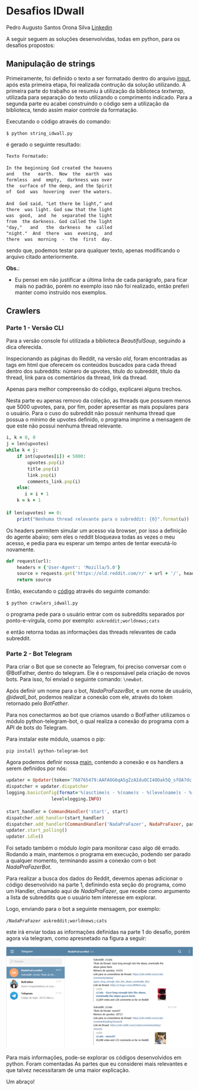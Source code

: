 # Desafios IDwall

Pedro Augusto Santos Orona Silva [Linkedin](https://www.linkedin.com/in/pedro-augusto-santos-orona-silva-476950122/)

A seguir seguem as soluções desenvolvidas, todas em python, para os desafios propostos:

## Manipulação de strings
Primeiramente, foi definido o texto a ser formatado dentro do arquivo [input](https://github.com/PedroOrona/desafios/blob/master/strings/input.txt), após esta primeira etapa, foi realizada contrução da solução utilizando. A primeira parte do trabalho se resumiu à utilização da biblioteca *textwrap*, utilizada para separação do texto utilizando o comprimento indicado. Para a segunda parte eu acabei construindo o código sem a utilização da biblioteca, tendo assim maior controle da formatação. 

Executando o código através do comando:

`$ python string_idwall.py`

é gerado o seguinte resultado:
```
Texto Formatado:

In the beginning God created the heavens
and   the   earth.  Now  the  earth  was
formless  and  empty,  darkness was over
the  surface of the deep, and the Spirit
of  God  was  hovering  over the waters.

And  God said, "Let there be light," and
there  was light. God saw that the light
was  good,  and  he  separated the light
from  the darkness. God called the light
"day,"   and   the  darkness  he  called
"night."  And  there  was  evening,  and
there  was  morning  -  the  first  day.
```

sendo que, podemos testar para qualquer texto, apenas modificando o arquivo citado anteriormente.

**Obs.**:
- Eu pensei em não justificar a última linha de cada parágrafo, para ficar mais no padrão, porém no exemplo isso não foi realizado, então preferi manter como instruído nos exemplos.

## Crawlers

### Parte 1 - Versão CLI

Para a versão console foi utilizada a biblioteca *BeautifulSoup*, seguindo a dica oferecida.

Inspecionando as páginas do Reddit, na versão *old*, foram encontradas as tags em html que oferecem os conteúdos buscados para cada thread dentro dos subreddits: número de upvotes, título do subreddit, título da thread, link para os comentários da thread, link da thread.

Apenas para melhor compreensão do código, explicarei alguns trechos.

Nesta parte eu apenas removo da coleção, as threads que possuem menos que 5000 upvotes, para, por fim, poder apresentar as mais populares para o usuário. Para o cuso do subreddit não possuir nenhuma thread que possua o mínimo de upvotes definido, o programa imprime a mensagem de que este não possui nenhuma thread relevante.

```ruby
i, k = 0, 0
j = len(upvotes)        
while k < j:
    if int(upvotes[i]) < 5000:
        upvotes.pop(i)
        title.pop(i)
        link.pop(i)
        comments_link.pop(i)
    else:
       i = i + 1 
    k = k + 1    

if len(upvotes) == 0:
    print("Nenhuma thread relevante para o subreddit: {0}".format(u))
```

Os headers permitem simular um acesso via browser, por isso a definição do agente abaixo; sem eles o reddit bloqueava todas as vezes o meu acesso, e pedia para eu esperar um tempo antes de tentar executá-lo novamente.

```ruby
def request(url):
    headers = {'User-Agent': 'Mozilla/5.0'}
    source = requests.get('https://old.reddit.com/r/' + url + '/', headers=headers)
    return source
```

Então, executando o [código](https://github.com/PedroOrona/desafios/blob/master/crawlers/crawlers_idwall.py) através do seguinte comando:

`$ python crawlers_idwall.py`

o programa pede para o usuário entrar com os subreddits separados por ponto-e-vírgula, como por exemplo:
`askreddit;worldnews;cats`

e então retorna todas as informações das threads relevantes de cada subreddit.

### Parte 2 - Bot Telegram

Para criar o Bot que se conecte ao Telegram, foi preciso conversar com o @BotFather, dentro do telegram. Ele é o responsável pela criação de novos bots. Para isso, foi enviad o seguinte comando: `\newbot`.

Após definir um nome para o bot, *NadaPraFazerBot*, e um nome de usuário, *@idwall_bot*, podemos realizar a conexão com ele, através do token retornado pelo *BotFather*.

Para nos conectarmos ao bot que criamos usando o BotFather utilizamos o módulo python-telegram-bot, o qual realiza a conexão do programa com a API de bots do Telegram.

Para instalar este módulo, usamos o pip:

`pip install python-telegram-bot`

Agora podemos definir nossa [main](https://github.com/PedroOrona/desafios/blob/master/crawlers/crawlers_idwall_bot.py), contendo a conexão e os handlers a serem definidos por nós:

```ruby
updater = Updater(token='768765479:AAFAOG6qA5gZzAIduOCI4OOak5Q_sfOA7dc')
dispatcher = updater.dispatcher
logging.basicConfig(format='%(asctime)s - %(name)s - %(levelname)s - %(message)s',
                 level=logging.INFO)

start_handler = CommandHandler('start', start)
dispatcher.add_handler(start_handler)
dispatcher.add_handler(CommandHandler('NadaPraFazer', NadaPraFazer, pass_args=True))
updater.start_polling()
updater.idle()
```

Foi setado também o módulo *login* para monitorar caso algo dê errado. Rodando a main, mantemos o programa em execução, podendo ser parado a qualquer momento, terminando assim a conexão com o bot *NadaPraFazerBot*.

Para realizar a busca dos dados do Reddit, devemos apenas adicionar o código desenvolvido na parte 1, definindo esta seção do programa, como um Handler, chamado aqui de *NadaPraFazer*, que recebe como argumento a lista de subreddits que o usuário tem interesse em explorar.

Logo, enviando para o bot a seguinte mensagem, por exemplo:

`/NadaPraFazer askreddit;worldnews;cats`

este irá enviar todas as informações definidas na parte 1 do desafio, porém agora via telegram, como apresnetado na figura a seguir:

![alt text](https://github.com/PedroOrona/desafios/blob/master/crawlers/telegram_bot.png)

Para mais informações, pode-se explorar os códigos desenvolvidos em python. Foram comentadas As partes que eu considerei mais relevantes e que talvez necessitaram de uma maior explicação.  

Um abraço!
